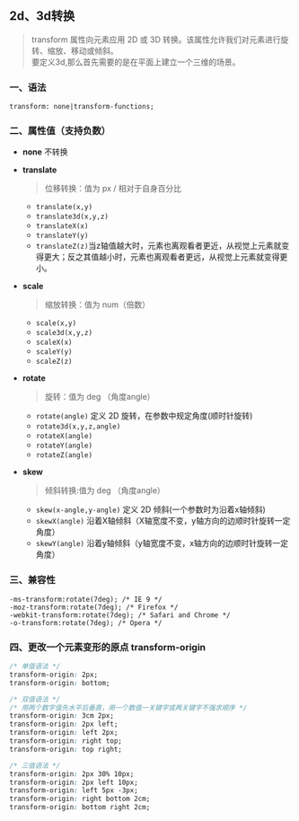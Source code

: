 ## 2d、3d转换
> transform 属性向元素应用 2D 或 3D 转换。该属性允许我们对元素进行旋转、缩放、移动或倾斜。<br>
> 要定义3d,那么首先需要的是在平面上建立一个三维的场景。

### 一、语法
```
transform: none|transform-functions;
```
### 二、属性值（支持负数）
- **none**  不转换
- **translate**  
  > 位移转换：值为 px / 相对于自身百分比

    - `translate(x,y)`  
    - `translate3d(x,y,z)`
    - `translateX(x)`
    - `translateY(y)`
    - `translateZ(z)`当z轴值越大时，元素也离观看者更近，从视觉上元素就变得更大；反之其值越小时，元素也离观看者更远，从视觉上元素就变得更小。
- **scale**
  > 缩放转换：值为 num（倍数）
    - `scale(x,y)`  
    - `scale3d(x,y,z)`
    - `scaleX(x)`
    - `scaleY(y)`
    - `scaleZ(z)`
- **rotate**
  > 旋转：值为 deg （角度angle）
    - `rotate(angle)`  定义 2D 旋转，在参数中规定角度(顺时针旋转)
    - `rotate3d(x,y,z,angle)`
    - `rotateX(angle)`
    - `rotateY(angle)`
    - `rotateZ(angle)`

- **skew**
    > 倾斜转换:值为 deg （角度angle）
    - `skew(x-angle,y-angle)`  定义 2D 倾斜(一个参数时为沿着x轴倾斜)
    - `skewX(angle)`  沿着X轴倾斜（X轴宽度不变，y轴方向的边顺时针旋转一定角度）
    - `skewY(angle)`  沿着y轴倾斜（y轴宽度不变，x轴方向的边顺时针旋转一定角度）

### 三、兼容性
```
-ms-transform:rotate(7deg); /* IE 9 */
-moz-transform:rotate(7deg); /* Firefox */
-webkit-transform:rotate(7deg); /* Safari and Chrome */
-o-transform:rotate(7deg); /* Opera */
```
### 四、更改一个元素变形的原点 transform-origin
```CSS
/* 单值语法 */
transform-origin: 2px;
transform-origin: bottom;

/* 双值语法 */
/* 用两个数字值先水平后垂直，用一个数值一关键字或两关键字不强求顺序 */
transform-origin: 3cm 2px;  
transform-origin: 2px left;  
transform-origin: left 2px;  
transform-origin: right top;
transform-origin: top right;

/* 三值语法 */
transform-origin: 2px 30% 10px;     
transform-origin: 2px left 10px;    
transform-origin: left 5px -3px;    
transform-origin: right bottom 2cm;
transform-origin: bottom right 2cm; 
```
